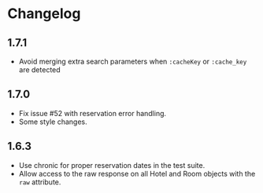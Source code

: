 Changelog
=========

1.7.1
-----
* Avoid merging extra search parameters when `:cacheKey` or `:cache_key` are detected

1.7.0
-----

* Fix issue #52 with reservation error handling.
* Some style changes.

1.6.3
-----
* Use chronic for proper reservation dates in the test suite.
* Allow access to the raw response on all Hotel and Room objects with the `raw` attribute.
